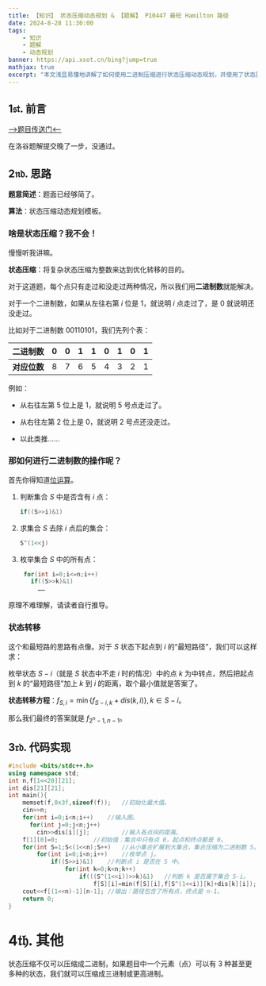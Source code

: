 ```yaml
---
title: 【知识】 状态压缩动态规划 & 【题解】 P10447 最短 Hamilton 路径
date: 2024-8-28 11:30:00
tags: 
    - 知识
    - 题解
    - 动态规划
banner: https://api.xsot.cn/bing?jump=true
mathjax: true
excerpt: "本文浅显易懂地讲解了如何使用二进制压缩进行状态压缩动态规划，并使用了状态压缩动态规划的方法解决洛谷例题 P10447 最短 Hamilton 路径。"
---
```


## $\mathfrak{1st.}$ 前言

[-->题目传送门<--](https://www.luogu.com.cn/problem/P10447)

在洛谷题解提交晚了一步，没通过。

## $\mathfrak{2nd.}$ 思路

**题意简述**：题面已经够简了。

**算法**：状态压缩动态规划模板。

### 啥是状态压缩？我不会！

慢慢听我讲嘛。

**状态压缩**：将复杂状态压缩为整数来达到优化转移的目的。

对于这道题，每个点只有走过和没走过两种情况，所以我们用**二进制数**就能解决。

对于一个二进制数，如果从左往右第 $i$ 位是 $1$，就说明 $i$ 点走过了，是 $0$ 就说明还没走过。

比如对于二进制数 $00110101$，我们先列个表：

| **二进制数** | $0$  | $0$  | $1$  | $1$  | $0$  | $1$  | $0$  | $1$  |
| :----------: | :--: | :--: | :--: | :--: | :--: | :--: | :--: | :--: |
| **对应位数** | $8$  | $7$  | $6$  | $5$  | $4$  | $3$  | $2$  | $1$  |

例如：

+ 从右往左第 $5$ 位上是 $1$，就说明 $5$ 号点走过了。

+ 从右往左第 $2$ 位上是 $0$，就说明 $2$ 号点还没走过。

+ 以此类推……

### 那如何进行二进制数的操作呢？

首先你得知道[位运算](https://cn.bing.com/search?q=%E4%BD%8D%E8%BF%90%E7%AE%97)。

1. 判断集合 $S$ 中是否含有 $i$ 点：
   ```cpp
   if((S>>i)&1)
   ```

2. 求集合 $S$ 去除 $i$ 点后的集合：
   ```cpp
   S^(1<<j)
   ```
3. 枚举集合 $S$ 中的所有点：
   ```cpp
	for(int i=0;i<=n;i++)
      if((S>>k)&1)
        ……
	```

原理不难理解，请读者自行推导。

### 状态转移

这个和最短路的思路有点像。对于 $S$ 状态下起点到 $i$ 的“最短路径”，我们可以这样求：

枚举状态 $S-i$（就是 $S$ 状态中不走 $i$ 时的情况）中的点 $k$ 为中转点，然后把起点到 $k$ 的“最短路径”加上 $k$ 到 $i$ 的距离，取个最小值就是答案了。

**状态转移方程**：$f_{S,i}=\min\{f_{S-i,k}+dis(k,i)\},k\in S-i$。

那么我们最终的答案就是 $f_{2^n-1,n-1}$。

## $\mathfrak{3rd.}$ 代码实现

```cpp
#include <bits/stdc++.h>
using namespace std;
int n,f[1<<20][21];
int dis[21][21];
int main(){
    memset(f,0x3f,sizeof(f));	//初始化最大值。
    cin>>n;
    for(int i=0;i<n;i++)	//输入图。
      for(int j=0;j<n;j++)
        cin>>dis[i][j];	        //输入各点间的距离。
    f[1][0]=0;			//初始值：集合中只有点 0，起点和终点都是 0。
    for(int S=1;S<(1<<n);S++)	//从小集合扩展到大集合，集合压缩为二进制数 S。
        for(int i=0;i<n;i++)	//枚举点 j。
            if((S>>i)&1)	//判断点 i 是否在 S 中。
                for(int k=0;k<n;k++)
                    if(((S^(1<<i))>>k)&1)	//判断 k 是否属于集合 S-i。
                        f[S][i]=min(f[S][i],f[S^(1<<i)][k]+dis[k][i]);
    cout<<f[(1<<n)-1][n-1];	//输出：路径包含了所有点，终点是 n-1。
    return 0;
}
```

# $\mathfrak{4th.}$ 其他

状态压缩不仅可以压缩成二进制，如果题目中一个元素（点）可以有 $3$ 种甚至更多种的状态，我们就可以压缩成三进制或更高进制。